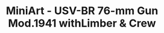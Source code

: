 ---
layout: product
title: "MiniArt - USV-BR 76-mm Gun Mod.1941 withLimber & Crew"
price: "4150" 
desc: "N/A"
img_path: "/assets/img/MI35129.jpg"
brand: "N/A"
available: false
special_offer: false
new: false
soon: false
cat: "010000"
subcat: "010100"
subsubcat: "0N/A"
sifra: "MI35129"
popular: false
---